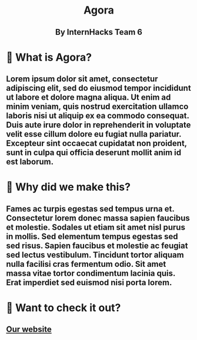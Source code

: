 <h1 align="center">
  Agora
</h1>
<h2 align="center">
  By InternHacks Team 6
</h2>

# 🌱 What is Agora?
## Lorem ipsum dolor sit amet, consectetur adipiscing elit, sed do eiusmod tempor incididunt ut labore et dolore magna aliqua. Ut enim ad minim veniam, quis nostrud exercitation ullamco laboris nisi ut aliquip ex ea commodo consequat. Duis aute irure dolor in reprehenderit in voluptate velit esse cillum dolore eu fugiat nulla pariatur. Excepteur sint occaecat cupidatat non proident, sunt in culpa qui officia deserunt mollit anim id est laborum.

# 🌱 Why did we make this?
## Fames ac turpis egestas sed tempus urna et. Consectetur lorem donec massa sapien faucibus et molestie. Sodales ut etiam sit amet nisl purus in mollis. Sed elementum tempus egestas sed sed risus. Sapien faucibus et molestie ac feugiat sed lectus vestibulum. Tincidunt tortor aliquam nulla facilisi cras fermentum odio. Sit amet massa vitae tortor condimentum lacinia quis. Erat imperdiet sed euismod nisi porta lorem.

# 🌱 Want to check it out?
## [Our website](https://www.google.com/search?q=Agora)